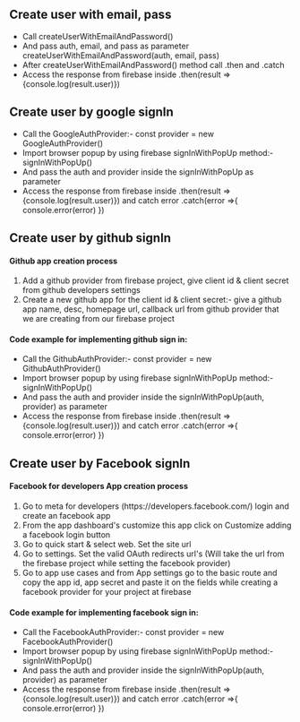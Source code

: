 <h2>Create user with email, pass</h2>
<ul>
<li>Call createUserWithEmailAndPassword()</li>
<li>And pass auth, email, and pass as parameter createUserWithEmailAndPassword(auth, email, pass)</li>
<li>After createUserWithEmailAndPassword() method call .then and .catch</li>
<li>Access the response from firebase inside .then(result => {console.log(result.user)})</li>
</ul>

<h2>Create user by google signIn</h2>
<ul>
<li>Call the GoogleAuthProvider:- const provider = new GoogleAuthProvider()</li>
<li>Import browser popup by using firebase signInWithPopUp method:- signInWithPopUp()</li>
<li>And pass the auth and provider inside the signInWithPopUp as parameter</li>
<li>Access the response from firebase inside .then(result => {console.log(result.user)}) and catch error .catch(error =>{
    console.error(error)
})</li>
</ul>

<h2>Create user by github signIn</h2>
<h4>Github app creation process</h4>

<ol>
<li>Add a github provider from firebase project, give client id & client secret from github developers settings</li>
<li>Create a new github app for the client id & client secret:- give a github app name, desc, homepage url, callback url from github provider that we are creating from our firebase project</li>
</ol>
<h4>Code example for implementing github sign in:</h4>
<ul>
<li>Call the GithubAuthProvider:- const provider = new GithubAuthProvider()</li>
<li>Import browser popup by using firebase signInWithPopUp method:- signInWithPopUp()</li>
<li>And pass the auth and provider inside the signInWithPopUp(auth, provider) as parameter</li>
<li>Access the response from firebase inside .then(result => {console.log(result.user)}) and catch error .catch(error =>{
    console.error(error)
})</li>
</ul>

<h2>Create user by Facebook signIn</h2>
<h4>Facebook for developers App creation process</h4>

<ol>
<li>Go to meta for developers (https://developers.facebook.com/) login and create an facebook app</li>
<li>From the app dashboard's customize this app click on Customize adding a facebook login button </li>
<li>Go to quick start & select web. Set the site url</li>
<li>Go to settings. Set the valid OAuth redirects url's (Will take the url from the firebase project while setting the facebook provider)</li>
<li>Go to app use cases and from App settings go to the basic route and copy the app id, app secret and paste it on the fields while creating a facebook provider for your project at firebase</li>
</ol>
<h4>Code example for implementing facebook sign in:</h4>
<ul>
<li>Call the FacebookAuthProvider:- const provider = new FacebookAuthProvider()</li>
<li>Import browser popup by using firebase signInWithPopUp method:- signInWithPopUp()</li>
<li>And pass the auth and provider inside the signInWithPopUp(auth, provider) as parameter</li>
<li>Access the response from firebase inside .then(result => {console.log(result.user)}) and catch error .catch(error =>{
    console.error(error)
})</li>
</ul>
